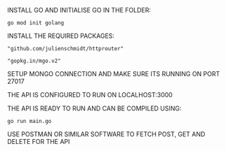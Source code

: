 INSTALL GO AND INITIALISE GO IN THE FOLDER:

	go mod init golang

INSTALL THE REQUIRED PACKAGES:

	"github.com/julienschmidt/httprouter"
	
  	"gopkg.in/mgo.v2"

SETUP MONGO CONNECTION AND MAKE SURE ITS RUNNING ON PORT 27017

THE API IS CONFIGURED TO RUN ON LOCALHOST:3000

THE API IS READY TO RUN AND CAN BE COMPILED USING:

	go run main.go

USE POSTMAN OR SIMILAR SOFTWARE TO FETCH POST, GET AND DELETE FOR THE API

